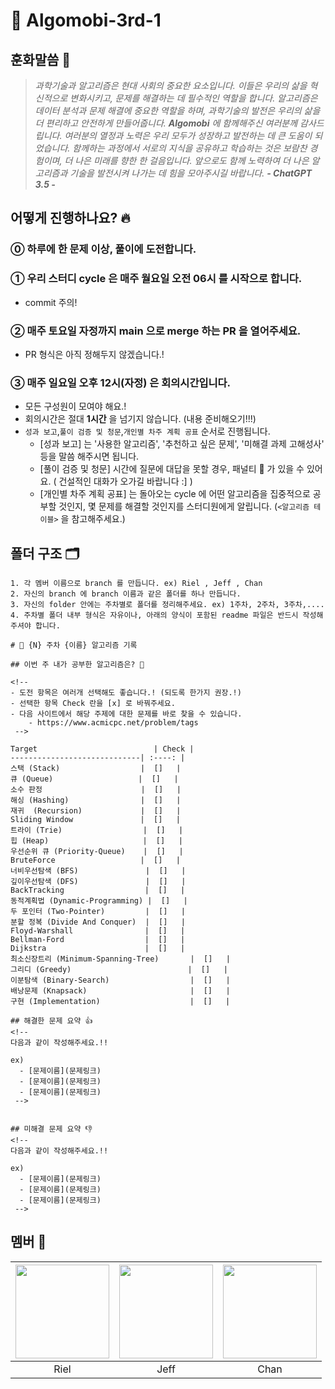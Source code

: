 # 🤖 Algomobi-3rd-1


## 훈화말씀 🫡

<div align="center">


</div>

> _과학기술과 알고리즘은 현대 사회의 중요한 요소입니다. 이들은 우리의 삶을 혁신적으로 변화시키고, 문제를 해결하는 데 필수적인 역할을 합니다. 알고리즘은 데이터 분석과 문제 해결에 중요한 역할을 하며, 과학기술의 발전은 우리의 삶을 더 편리하고 안전하게 만들어줍니다. **Algomobi** 에 함께해주신 여러분께 감사드립니다. 여러분의 열정과 노력은 우리 모두가 성장하고 발전하는 데 큰 도움이 되었습니다. 함께하는 과정에서 서로의 지식을 공유하고 학습하는 것은 보람찬 경험이며, 더 나은 미래를 향한 한 걸음입니다. 앞으로도 함께 노력하여 더 나은 알고리즘과 기술을 발전시켜 나가는 데 힘을 모아주시길 바랍니다. **- ChatGPT 3.5 -**_

## 어떻게 진행하나요? 🔥

### ⓪ 하루에 한 문제 이상, 풀이에 도전합니다.

### ① 우리 스터디 cycle 은 매주 월요일 오전 06시 를 시작으로 합니다.
  - commit 주의!

### ② 매주 토요일 자정까지 main 으로 merge 하는 PR 을 열어주세요.
  - PR 형식은 아직 정해두지 않겠습니다.!

### ③ 매주 일요일 오후 12시(자정) 은 회의시간입니다.
  - 모든 구성원이 모여야 해요.!
  - 회의시간은 절대 **1시간** 을 넘기지 않습니다. (내용 준비해오기!!!)
  - `성과 보고`,`풀이 검증 및 청문`,`개인별 차주 계획 공표` 순서로 진행됩니다.
    - [성과 보고] 는 '사용한 알고리즘', '추천하고 싶은 문제', '미해결 과제 고해성사' 등을 말씀 해주시면 됩니다.
    - [풀이 검증 및 청문] 시간에 질문에 대답을 못할 경우, 패널티 🤑 가 있을 수 있어요. ( 건설적인 대화가 오가길 바랍니다 :] )
    - [개인별 차주 계획 공표] 는 돌아오는 cycle 에 어떤 알고리즘을 집중적으로 공부할 것인지, 몇 문제를 해결할 것인지를 스터디원에게 알립니다. (`<알고리즘 테이블>` 을 참고해주세요.)
 

## 폴더 구조 🗂️

```
1. 각 멤버 이름으로 branch 를 만듭니다. ex) Riel , Jeff , Chan
2. 자신의 branch 에 branch 이름과 같은 폴더를 하나 만듭니다.
3. 자신의 folder 안에는 주차별로 폴더를 정리해주세요. ex) 1주차, 2주차, 3주차,....
4. 주차별 폴더 내부 형식은 자유이나, 아래의 양식이 포함된 readme 파일은 반드시 작성해주셔야 합니다.
```


```
# 📝 {N} 주차 {이름} 알고리즘 기록 

## 이번 주 내가 공부한 알고리즘은? 🎯

<!--
- 도전 항목은 여러개 선택해도 좋습니다.! (되도록 한가지 권장.!)
- 선택한 항목 Check 란을 [x] 로 바꿔주세요.
- 다음 사이트에서 해당 주제에 대한 문제를 바로 찾을 수 있습니다.
    - https://www.acmicpc.net/problem/tags
 -->

Target                          | Check |
-----------------------------| :----: |
스택 (Stack)                  |  []   |
큐 (Queue)                   |  []   |
소수 판정                      |  []   |
해싱 (Hashing)                |  []   |
재귀 	(Recursion)             |  []   |
Sliding Window               |  []   |
트라이 (Trie)                  |  []   |
힙 (Heap)                     |  []   |
우선순위 큐 (Priority-Queue)    |  []   |
BruteForce                   |  []   |
너비우선탐색 (BFS)               |  []   |
깊이우선탐색 (DFS)               |  []   |
BackTracking                  |  []   |
동적계획법 (Dynamic-Programming) |  []   |
두 포인터 (Two-Pointer)         |  []   |
분할 정복 (Divide And Conquer)  |  []   |
Floyd-Warshall                |  []   |
Bellman-Ford                  |  []   |
Dijkstra                      |  []   |
최소신장트리 (Minimum-Spanning-Tree)       |  []   |
그리디 (Greedy)                          |  []   |
이분탐색 (Binary-Search)                  |  []   |
배낭문제 (Knapsack)                       |  []   |
구현 (Implementation)                    |  []   |

## 해결한 문제 요약 👍
<!--
다음과 같이 작성해주세요.!!

ex)
  - [문제이름](문제링크)
  - [문제이름](문제링크)
  - [문제이름](문제링크)
 -->


## 미해결 문제 요약 👎
<!--
다음과 같이 작성해주세요.!!

ex)
  - [문제이름](문제링크)
  - [문제이름](문제링크)
  - [문제이름](문제링크)
 -->

```




## 멤버 🤦

| <a href="https://github.com/keeprok"><img src="https://avatars.githubusercontent.com/u/140785214?v=4" width="150" height="150"/></a> | <a href="https://github.com/TransparentDeveloper"><img src="https://avatars.githubusercontent.com/u/50646145?v=4" width="150" height="150"/></a> | <a href="https://github.com/snkchan"><img src="https://avatars.githubusercontent.com/u/144839872?v=4" width="150" height="150"/></a> |
| :--: | :--: | :--: |
| Riel | Jeff | Chan | 

